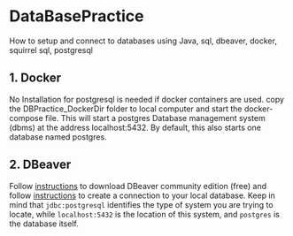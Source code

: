 # DataBasePractice
How to setup and connect to databases using Java, sql, dbeaver, docker, squirrel sql, postgresql

## 1. Docker
No Installation for postgresql is needed if docker containers are used. </b>
copy the DBPractice_DockerDir folder to local computer and start the docker-compose file. This will start a postgres Database management system (dbms) at the address localhost:5432. By default, this also starts one database named postgres. </b> 

## 2. DBeaver
Follow [instructions](https://computingforgeeks.com/install-and-configure-dbeaver-on-ubuntu-debian/) to download DBeaver community edition (free) and follow [instructions](https://www.devart.com/odbc/postgresql/docs/dbeaver.htm) to create a connection to your local database. </b>
Keep in mind that `jdbc:postgresql` identifies the type of system you are trying to locate, while `localhost:5432` is the location of this system, and `postgres` is the database itself. </b>
